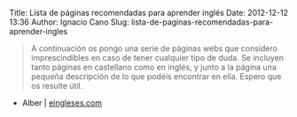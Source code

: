 Title: Lista de páginas recomendadas para aprender inglés
Date: 2012-12-12 13:36
Author: Ignacio Cano
Slug: lista-de-paginas-recomendadas-para-aprender-ingles

> A continuación os pongo una serie de páginas webs que considero
> imprescindibles en caso de tener cualquier tipo de duda. Se incluyen
> tanto páginas en castellano como en inglés, y junto a la página una
> pequeña descripción de lo que podéis encontrar en ella. Espero que os
> resulte útil.

- Alber | [eingleses.com][]

  [eingleses.com]: http://eingleses.com/2012/11/03/lista-de-paginas-recomendadas-para-aprender-ingles/
    "Lista de páginas recomendadas para aprender inglés"
